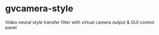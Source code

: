 # gvcamera-style
Video neural style transfer filter with virtual camera output  &amp; GUI control panel
